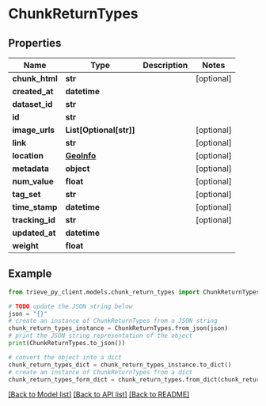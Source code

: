 # ChunkReturnTypes


## Properties

Name | Type | Description | Notes
------------ | ------------- | ------------- | -------------
**chunk_html** | **str** |  | [optional] 
**created_at** | **datetime** |  | 
**dataset_id** | **str** |  | 
**id** | **str** |  | 
**image_urls** | **List[Optional[str]]** |  | [optional] 
**link** | **str** |  | [optional] 
**location** | [**GeoInfo**](GeoInfo.md) |  | [optional] 
**metadata** | **object** |  | [optional] 
**num_value** | **float** |  | [optional] 
**tag_set** | **str** |  | [optional] 
**time_stamp** | **datetime** |  | [optional] 
**tracking_id** | **str** |  | [optional] 
**updated_at** | **datetime** |  | 
**weight** | **float** |  | 

## Example

```python
from trieve_py_client.models.chunk_return_types import ChunkReturnTypes

# TODO update the JSON string below
json = "{}"
# create an instance of ChunkReturnTypes from a JSON string
chunk_return_types_instance = ChunkReturnTypes.from_json(json)
# print the JSON string representation of the object
print(ChunkReturnTypes.to_json())

# convert the object into a dict
chunk_return_types_dict = chunk_return_types_instance.to_dict()
# create an instance of ChunkReturnTypes from a dict
chunk_return_types_form_dict = chunk_return_types.from_dict(chunk_return_types_dict)
```
[[Back to Model list]](../README.md#documentation-for-models) [[Back to API list]](../README.md#documentation-for-api-endpoints) [[Back to README]](../README.md)


